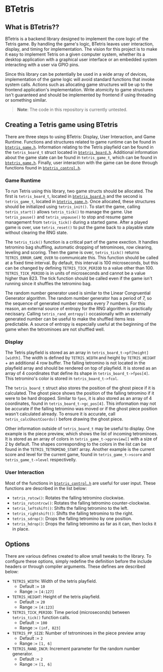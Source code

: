 # BTetris

## What is BTetris??

BTetris is a backend library designed to implement the core logic of the Tetris game. 
By handling the game's logic, BTetris leaves user interaction, display, and timing for implementation. 
The vision for this project is to make it easy to implement Tetris on a given computer system, whether its a desktop application with a graphical user interface or an embedded system interacting with a user via GPIO pins. 

Since this library can be potentially be used in a wide array of devices, implementation of the game logic will avoid standard functions that invoke system calls. 
Actions such as allocating game structures will be up to the frontend application's implementation. Write atomicity to game structures isn't guaranteed and should be implemented by frontend if using threading or something similar.

> **Note**: The code in this repository is currently untested.


## Creating a Tetris game using BTetris

There are three steps to using BTetris: Display, User Interaction, and Game Runtime. 
Functions and structures related to game runtime can be found in [`btetris_game.h`](src/btetris_game.h).
Information relating to the Tetris playfield can be found in the `tetris_board_t` struct located in [`btetris_board.h`](src/btetris_board.h).
Additional information about the game state can be found in `tetris_game_t`, which can be found in [`btetris_game.h`](src/btetris_game.h).
Finally, user interaction with the game can be done through functions found in [`btetris_control.h`](src/btetris_control.h).

### Game Runtime

To run Tetris using this library, two game structs should be allocated. 
The first is `tetris_board_t`, located in [`btetris_board.h`](src/btetris_board.h) and the second is `tetris_game_t`, located in [`btetris_game.h`](src/btetris_game.h).
Once allocated, these structures should be initialized using `tetris_init()`. 
To start the game, calling `tetris_start()` allows `tetris_tick()` to manage the game. 
Use `tetris_pause()` and `tetris_unpause()` to stop and resume game management from `tetris_tick()` during a started game. 
After a played game is over, use `tetris_reset()` to put the game back to a playable state without clearing the RNG state. 

The `tetris_tick()` function is a critical part of the game exection. 
It handles tetromino bag shuffling, automatic dropping of tetrominoes, row clearing, leveling and scoring.
Then the game is over, `tetris_tick()` returns `TETRIS_ERROR_GAME_OVER` to communicate this. 
This function should be called at a fixed time interval. 
By default, this interval is 100 microseconds, but this can be changed by defining `TETRIS_TICK_PERIOD` to a value other than 100.
`TETRIS_TICK_PERIOD` is in units of microseconds and cannot be a value higher than 823.
The tick function should be called even if the game isn't running since it shuffles the tetromino bag. 

The random number generator used is similar to the Linear Congruential Generator algorithm.
The random number generator has a period of 7, so the sequence of generated number repeats every 7 numbers. 
For this reason, an external source of entropy for the RNG algorithm is practically necissary. 
Calling `tetris_rand_entropy()` occasionally with an externally generated number can be useful to make the shuffled items less predictable. 
A source of entropy is especially useful at the beginning of the game when the tetrominoes are not shuffled well. 

### Display

The Tetris playfield is stored as an array in `tetris_board_t->pf[height][width]`. 
The width is defined by `TETRIS_WIDTH` and height by `TETRIS_HEIGHT` + an additional 4 row buffer. 
The falling tetromino is not located in the playfield array and should be rendered on top of playfield. 
It is stored as an array of 4 coordinates that define its shape in `tetris_board_t->fpos[4]`. 
This tetromino's color is stored in `tetris_board_t->fcol`.

The `tetris_board_t` struct also stores the position of the ghost piece if it is calculated. 
The ghost piece shows the position of the falling tetromino if it were to be hard dropped. 
Similar  to `fpos`, it is also stored as an array of 4 coordinates, found in `tetris_board_t->gc_pos[4]`.
This information may not be accurate if the falling tetromino was moved or if the ghost piece position wasn't calculated already. 
To ensure it is accurate, call `tetris_calcGhostCoords()` before drawing the ghost piece. 

Other information outside of `tetris_board_t` may be useful to display. 
One example is the piece preview, which shows the list of incoming tetrominoes. 
It is stored as an array of colors in `tetris_game_t->ppreview[]` with a size of 2 by default. 
The shapes corresponding to the colors in the list can be found in the `TETRIS_TETROMINO_START` array.
Another example is the current score and level for the current game, found in `tetris_game_t->score` and `tetris_game_t->level` respectivelly. 

### User Interaction 

Most of the functions in [`btetris_control.h`](src/btetris_control.h) are useful for user input. 
These functions are described in the list below: 
 - `tetris_rotcw()`: Rotates the falling tetromino clockwise.
 - `tetris_rotcntrcw()`: Rotates the falling tetromino counter-clockwise.
 - `tetris_leftshift()`: Shifts the falling tetromino to the left.
 - `tetris_rightshift()`: Shifts the falling tetromino to the right.
 - `tetris_sdrop()`: Drops the falling tetromino by one position. 
 - `tetris_hdrop()`: Drops the falling tetromino as far as it can, then locks it in place. 


## Options

There are various defines created to allow small tweaks to the library. 
To configure these options, simply redefine the definition before the include headers or through compiler arguments.
These defines are described below: 

 - `TETRIS_WIDTH`: Width of the tetris playfield. 
   - Default := `10`
   - Range := `[4:127]`
 - `TETRIS_HEIGHT`: Height of the tetris playfield. 
   - Default := `20`
   - Range := `[4:123]`
 - `TETRIS_TICK_PERIOD`: Time period (microseconds) between `tetris_tick()` function calls.
   - Default := `100`
   - Range := `(inf, 823]`
 - `TETRIS_PP_SIZE`: Number of tetrominoes in the piece preview array
   - Default := `2`
   - Range := `[1, 6]`
 - `TETRIS_RAND_INCR`: Increment parameter for the random number generator. 
   - Default := `2`
   - Range := `[1, 6]`